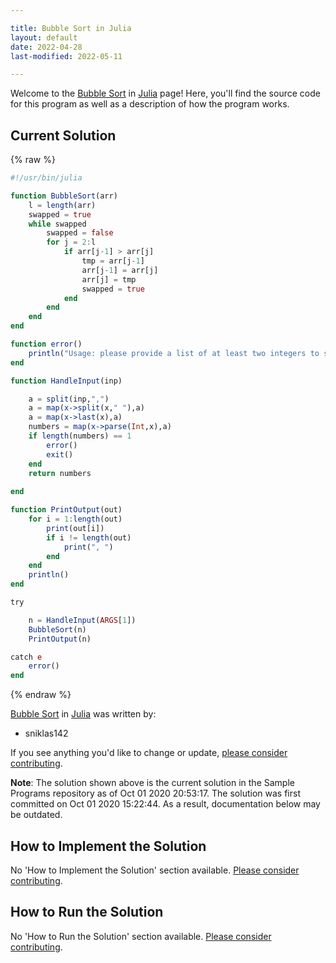 ```yaml
---

title: Bubble Sort in Julia
layout: default
date: 2022-04-28
last-modified: 2022-05-11

---
```


Welcome to the [Bubble Sort](https://sampleprograms.io/projects/bubble-sort) in [Julia](https://sampleprograms.io/languages/julia) page! Here, you'll find the source code for this program as well as a description of how the program works.

## Current Solution

{% raw %}

```julia
#!/usr/bin/julia

function BubbleSort(arr)
    l = length(arr)
    swapped = true
    while swapped
        swapped = false
        for j = 2:l
            if arr[j-1] > arr[j]
                tmp = arr[j-1]
                arr[j-1] = arr[j]
                arr[j] = tmp
                swapped = true
            end
        end
    end
end

function error()
    println("Usage: please provide a list of at least two integers to sort in the format \"1, 2, 3, 4, 5\"")
end

function HandleInput(inp)

    a = split(inp,",")
    a = map(x->split(x," "),a)
    a = map(x->last(x),a)
    numbers = map(x->parse(Int,x),a)
    if length(numbers) == 1
        error()
        exit()
    end
    return numbers
    
end

function PrintOutput(out)
    for i = 1:length(out)
        print(out[i])
        if i != length(out)
            print(", ")
        end
    end
    println()
end

try

    n = HandleInput(ARGS[1])
    BubbleSort(n)
    PrintOutput(n)

catch e
    error()
end
```

{% endraw %}

[Bubble Sort](https://sampleprograms.io/projects/bubble-sort) in [Julia](https://sampleprograms.io/languages/julia) was written by:

- sniklas142

If you see anything you'd like to change or update, [please consider contributing](https://github.com/TheRenegadeCoder/sample-programs).

**Note**: The solution shown above is the current solution in the Sample Programs repository as of Oct 01 2020 20:53:17. The solution was first committed on Oct 01 2020 15:22:44. As a result, documentation below may be outdated.

## How to Implement the Solution

No 'How to Implement the Solution' section available. [Please consider contributing](https://github.com/TheRenegadeCoder/sample-programs-website).

## How to Run the Solution

No 'How to Run the Solution' section available. [Please consider contributing](https://github.com/TheRenegadeCoder/sample-programs-website).